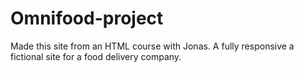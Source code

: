 # Omnifood-project

Made this site from an HTML course with Jonas. 
A fully responsive a fictional site for a food delivery company.


